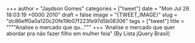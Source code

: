 
+++
author = "Jaydson Gomes"
categories = ["tweet"]
date = "Mon Jul 26 18:03:19 +0000 2010"
draft = false
image = "{TWEET_IMAGE}"
slug = "dc86eff0a0a120c20fe19b07f223fe97d5b08306"
tags = ["tweet"]
title = """"Analise o mercado que qu..."""
+++
'Analise o mercado que quer abordar pra não fazer filho em mulher feia" (By Lista jQuery Brasil)
